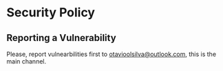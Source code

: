 # Security Policy

## Reporting a Vulnerability

Please, report vulnearbilities first to otavioolsilva@outlook.com, this is the main channel.
